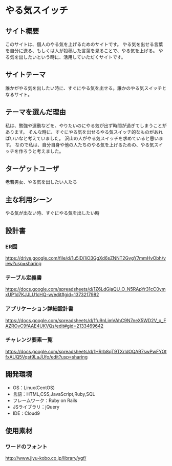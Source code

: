 # やる気スイッチ

## サイト概要
このサイトは、個人のやる気を上げるためのサイトです。
やる気を出せる言葉を自分に送る、もしくは人が投稿した言葉を見ることで、やる気を上げる。
やる気を出したいという時に、活用していただくサイトです。

## サイトテーマ
誰かがやる気を出したい時に、すぐにやる気を出せる。誰かのやる気スイッチとなるサイト。

## テーマを選んだ理由
私は、勉強や運動などを、やりたいのにやる気が出ず時間が過ぎてしまうことがあります。
そんな時に、すぐにやる気を出せるやる気スイッチ的なものがあればいいなと考えていました。
沢山の人がやる気スイッチを求めていると思います。
なので私は、自分自身や他の人たちのやる気を上げるための、やる気スイッチを作ろうと考えました。

## ターゲットユーザ
老若男女、やる気を出したい人たち

## 主な利用シーン
やる気が出ない時、すぐにやる気を出したい時

## 設計書

### ER図
https://drive.google.com/file/d/1u5lDi1iO3GgXd6sZNNT2GvgY7mmHvObh/view?usp=sharing

### テーブル定義書
https://docs.google.com/spreadsheets/d/1Z6LdGjaQU_O_N5RApYr31cC0ymxUP1d7KJJLU1cHQ-w/edit#gid=1373217982

### アプリケーション詳細設計書
https://docs.google.com/spreadsheets/d/1fu9nLjmVAhC9N7neX5WD2V_o_FAZROvC9fAAE4UKVQs/edit#gid=2133469642

### チャレンジ要素一覧
https://docs.google.com/spreadsheets/d/1HRrb8qT9TXrldOQAB7swPwFYOtfxAUQ5Vqst9LaJUfo/edit?usp=sharing

## 開発環境
- OS：Linux(CentOS)
- 言語：HTML,CSS,JavaScript,Ruby,SQL
- フレームワーク：Ruby on Rails
- JSライブラリ：jQuery
- IDE：Cloud9

## 使用素材

### ワードのフォント
http://www.jiyu-kobo.co.jp/library/ygf/